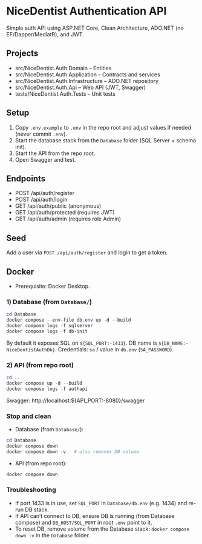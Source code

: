 # NiceDentist Authentication API

Simple auth API using ASP.NET Core, Clean Architecture, ADO.NET (no EF/Dapper/MediatR), and JWT.

## Projects
- src/NiceDentist.Auth.Domain – Entities
- src/NiceDentist.Auth.Application – Contracts and services
- src/NiceDentist.Auth.Infrastructure – ADO.NET repository
- src/NiceDentist.Auth.Api – Web API (JWT, Swagger)
- tests/NiceDentist.Auth.Tests – Unit tests

## Setup
1. Copy `.env.example` to `.env` in the repo root and adjust values if needed (never commit `.env`).
2. Start the database stack from the `Database` folder (SQL Server + schema init).
3. Start the API from the repo root.
4. Open Swagger and test.

## Endpoints
- POST /api/auth/register
- POST /api/auth/login
- GET /api/auth/public (anonymous)
- GET /api/auth/protected (requires JWT)
- GET /api/auth/admin (requires role Admin)

## Seed
Add a user via `POST /api/auth/register` and login to get a token.

## Docker
- Prerequisite: Docker Desktop.

### 1) Database (from `Database/`)
```powershell
cd Database
docker compose --env-file db.env up -d --build
docker compose logs -f sqlserver
docker compose logs -f db-init
```

By default it exposes SQL on `${SQL_PORT:-1433}`. DB name is `${DB_NAME:-NiceDentistAuthDb}`.
Credentials: `sa` / value in `db.env` (`SA_PASSWORD`).

### 2) API (from repo root)
```powershell
cd ..
docker compose up -d --build
docker compose logs -f authapi
```

Swagger: http://localhost:${API_PORT:-8080}/swagger

### Stop and clean
- Database (from `Database/`):
```powershell
cd Database
docker compose down
docker compose down -v   # also removes DB volume
```

- API (from repo root):
```powershell
docker compose down
```

### Troubleshooting
- If port 1433 is in use, set `SQL_PORT` in `Database/db.env` (e.g. 1434) and re-run DB stack.
- If API can’t connect to DB, ensure DB is running (from Database compose) and `DB_HOST/SQL_PORT` in root `.env` point to it.
- To reset DB, remove volume from the Database stack: `docker compose down -v` in the `Database` folder.
